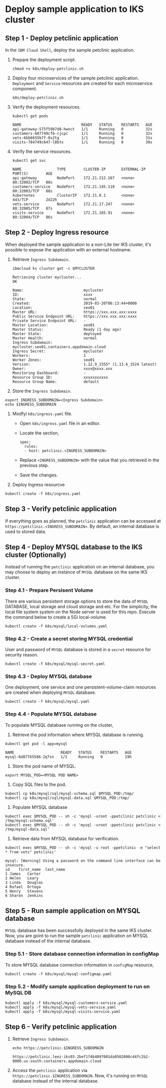 # Deploy sample application to IKS cluster

## Step 1 - Deploy petclinic application

In the `IBM Cloud Shell`, deploy the sample petclinic application.

1. Prepare the deployment script.

    ```
    chmod +x k8s/deploy-petclinic.sh
    ```

1. Deploy four microservices of the sample petclinic application. `Deployment` and `Service` resources are created for each microservice component.

    ```
    k8s/deploy-petclinic.sh
    ```

1. Verify the deployment resources.

    ```
    kubectl get pods

    NAME                           READY   STATUS    RESTARTS   AGE
    api-gateway-575f59b7d8-hwnct   1/1     Running   0          32s
    customers-687749cfb-cjcpc      1/1     Running   0          32s
    vets-6bb6655b7f-8x2tg          1/1     Running   0          31s
    visits-784749c647-l8btx        1/1     Running   0          30s
    ```

1. Verify the service resources.

    ```
    kubectl get svc

    NAME                TYPE        CLUSTER-IP       EXTERNAL-IP   PORT(S)        AGE
    api-gateway         NodePort    172.21.212.167   <none>        80:32002/TCP   88s
    customers-service   NodePort    172.21.145.118   <none>        80:32003/TCP   88s
    kubernetes          ClusterIP   172.21.0.1       <none>        443/TCP        2d22h
    vets-service        NodePort    172.21.17.247    <none>        80:32005/TCP   87s
    visits-service      NodePort    172.21.165.91    <none>        80:32004/TCP   86s
    ```

## Step 2 - Deploy Ingress resource

When deployed the sample application to a non-Lite tier IKS cluster, it's possible to expose the application with an external hostname.

1. Retrieve `Ingress Subdomain`.

    ```
    ibmcloud ks cluster get -c $MYCLUSTER

    Retrieving cluster mycluster...
    OK
                                
    Name:                           mycluster
    ID:                             xxxx
    State:                          normal
    Created:                        2019-03-20T06:13:44+0000
    Location:                       seo01
    Master URL:                     https://xxx.xxx.xxx:xxxx
    Public Service Endpoint URL:    https://xxx.xxx.xxx:xxxx
    Private Service Endpoint URL:   -
    Master Location:                seo01
    Master Status:                  Ready (1 day ago)
    Master State:                   deployed
    Master Health:                  normal
    Ingress Subdomain:              mycluster.seo01.containers.appdomain.cloud
    Ingress Secret:                 mycluster
    Workers:                        1
    Worker Zones:                   seo01
    Version:                        1.12.9_1555* (1.13.6_1524 latest)
    Owner:                          xxxx@xxxx.xxx
    Monitoring Dashboard:           -
    Resource Group ID:              xxxxxxxxxxx
    Resource Group Name:            default
    ```

1. Store the `Ingress Subdomain`.

  ```
  export INGRESS_SUBDOMAIN=<Ingress Subdomain>
  echo $INGRESS_SUBDOMAIN
  ```

1. Modfyi `k8s/ingress.yaml` file.

    * Open `k8s/ingress.yaml` file in an editor.

    * Locate the section,

        ```
        spec:
          rules:
          - host: petclinic.<INGRESS_SUBDOMAIN>   
        ```

    * Replace `<INGRESS_SUBDOMAIN>` with the value that you retrieved in the previous step.

    * Save the changes.

1. Deploy Ingress resourcve

  ```
  kubectl create -f k8s/ingress.yaml
  ```

## Step 3 - Verify petclinic application

If everything goes as planned, the `petclinic` application can be accessed at `https://petclinic.<INGRESS_SUBDOMAIN>`. By default, an internal database is used to stored data.


## Step 4 - Deploy MYSQL database to the IKS cluster (Optionally)

Instead of running the `petclinic` application on an internal database, you may choose to deploy an instance of `MYSQL` database on the same IKS cluster.


### Step 4.1 - Prepare Persisent Volume

There are various persistent storage options to store the data of `MYSQL` DATABASE, local storage and cloud storage and etc. For the simplicity, the local file system system on the Node server is used for this repo. Execute the command below to create a 5Gi local-volume.

  ```
  kubectl create -f k8s/mysql/local-volumes.yaml
  ```

### Step 4.2 - Create a secret storing MYSQL credential

User and password of `MYSQL` database is stored in a `secret` resource for security reason.

  ```
  kubectl create -f k8s/mysql/mysql-secret.yaml
  ```

### Step 4.3 - Deploy MYSQL database

One deployment, one service and one persistent-volume-claim resources are created when deploying `MYSQL` database.

  ```
  kubectl create -f k8s/mysql/mysql.yaml
  ```

### Step 4.4 - Populate MYSQL database

To populate MYSQL database running on the cluster,

1. Retrieve the pod information where MYSQL database is running.

  ```
  kubectl get pod -l app=mysql

  NAME                     READY   STATUS    RESTARTS   AGE
  mysql-6d87765586-2q7sn   1/1     Running   0          19h
  ```

1. Store the pod name of MYSQL. 

  ```
  export MYSQL_POD=<MYSQL POD NAME>
  ```

1. Copy SQL files to the pod.

  ```
  kubectl cp k8s/mysql/sql/mysql-schema.sql $MYSQL_POD:/tmp/
  kubectl cp k8s/mysql/sql/mysql-data.sql $MYSQL_POD:/tmp/
  ```

1. Populate MYSQL database

  ```
  kubectl exec $MYSQL_POD -- sh -c 'mysql -uroot -ppetclinic petclinic < /tmp/mysql-schema.sql'
  kubectl exec $MYSQL_POD -- sh -c 'mysql -uroot -ppetclinic petclinic < /tmp/mysql-data.sql'
  ```

1. Retrieve data from MYSQL database for verification.

  ```
  kubectl exec $MYSQL_POD -- sh -c 'mysql -u root -ppetclinic -e "select * from vets" petclinic'

  mysql: [Warning] Using a password on the command line interface can be insecure.
  id	first_name	last_name
  1 James	Carter
  2	Helen	Leary
  3	Linda	Douglas
  4	Rafael	Ortega
  5	Henry	Stevens
  6	Sharon	Jenkins
  ```

## Step 5 - Run sample application on MYSQL database 

`MYSQL` database has been successfully deployed in the same IKS cluster. Now, you are goint to run the sample `petclinic` application on MYSQL database instead of the internal database.

### Step 5.1 - Store database connection information in configMap

To store MYSQL database connection information in `configMap` resource,

  ```
  kubectl create -f k8s/mysql/mysql-configmap.yaml
  ```

### Step 5.2 - Modify sample application deployment to run on MySQL DB

  ```
  kubectl apply -f k8s/mysql/mysql-customers-service.yaml
  kubectl apply -f k8s/mysql/mysql-vets-service.yaml
  kubectl apply -f k8s/mysql/mysql-visits-service.yaml
  ```


## Step 6 - Verify petclinic application

1. Retrieve `Ingress Subdomain`.

    ```
    echo https://petclinic.$INGRESS_SUBDOMAIN

    https://petclinic.leez-iks03-2bef1f4b4097001da9502000c44fc2b2-0000.us-south.containers.appdomain.cloud
    ```

1. Access the `petclinic` application via `https://petclinic.$INGRESS_SUBDOMAIN`. Now, it's running on `MYSQL` database instead of the internal database.



